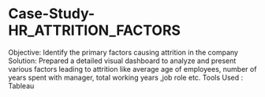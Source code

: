 # Case-Study-HR_ATTRITION_FACTORS

Objective: Identify the primary factors causing attrition in the company 
Solution: Prepared a detailed visual dashboard to analyze and present various factors leading to attrition like average age of employees, number of years spent with manager, total working years ,job role etc.
Tools Used : Tableau

